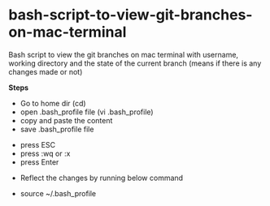 # bash-script-to-view-git-branches-on-mac-terminal
Bash script to view the git branches on mac terminal with username, working directory and the state of the current branch (means if there is any changes made or not)

__Steps__
  * Go to home dir (cd)
  * open .bash_profile file (vi .bash_profile)
  * copy and paste the content
  * save .bash_profile file
   - press ESC
   - press :wq or :x
   - press Enter
  * Reflect the changes by running below command
   - source ~/.bash_profile
